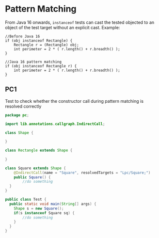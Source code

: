 # Pattern Matching
From Java 16 onwards, `instanceof` tests can cast the tested objected to an
object of the test target without an explicit cast. Example:
```
//Before Java 16
if (obj instanceof Rectangle) {
    Rectangle r = (Rectangle) obj;
    int perimeter = 2 * ( r.length() + r.breadth() );
}

//Java 16 pattern matching 
if (obj instanceof Rectangle r) {
    int perimeter = 2 * ( r.length() + r.breadth() );
}
```

## PC1
[//]: # (MAIN: pc.Test) 
Test to check whether the constructor call during pattern matching is resolved correctly
```java
package pc;

import lib.annotations.callgraph.IndirectCall;

class Shape {
    
}

class Rectangle extends Shape {
    
}

class Square extends Shape {
    @IndirectCall(name = "Square", resolvedTargets = "Lpc/Square;")
    public Square() {
        //do something
  }
}

public class Test {
  public static void main(String[] args) {
    Shape s = new Square();
    if(s instanceof Square sq) {
        //do something
    }
  }
}
```